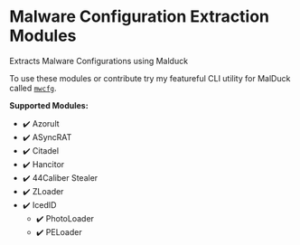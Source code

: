 # Malware Configuration Extraction Modules

Extracts Malware Configurations using Malduck

To use these modules or contribute try my featureful CLI utility for MalDuck called [`mwcfg`](https://github.com/c3rb3ru5d3d53c/mwcfg).

**Supported Modules:**
- :heavy_check_mark: Azorult
- :heavy_check_mark: ASyncRAT
- :heavy_check_mark: Citadel
- :heavy_check_mark: Hancitor
- :heavy_check_mark: 44Caliber Stealer
- :heavy_check_mark: ZLoader
- :heavy_check_mark: IcedID
  - :heavy_check_mark: PhotoLoader
  - :heavy_check_mark: PELoader
